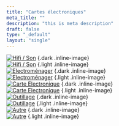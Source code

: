 ```yaml
---
title: "Cartes électroniques"
meta_title: ""
description: "this is meta description"
draft: false
type: "_default"
layout: "single"
---
```


[![Hifi / Son](../../picto/picto_hifi_son_darkmode.png)](../hifi_son)
{.dark .inline-image}  
[![Hifi / Son](../../picto/picto_hifi_son.jpg)](../hifi_son)
{.light .inline-image}  
[![Electroménager](../../picto/picto_hifi_son_darkmode.png)](../electromenager)
{.dark .inline-image}  
[![Electroménager](../../picto/picto_hifi_son.jpg)](../electromenager)
{.light .inline-image}  
[![Carte Electronique](../../picto/picto_hifi_son_darkmode.png)](../carte_electronique)
{.dark .inline-image}  
[![Carte Electronique](../../picto/picto_hifi_son.jpg)](../carte_electronique)
{.light .inline-image}  
[![Outillage](../../picto/picto_hifi_son_darkmode.png)](../outillage)
{.dark .inline-image}  
[![Outillage](../../picto/picto_hifi_son.jpg)](../outillage)
{.light .inline-image}  
[![Autre](../../picto/picto_hifi_son_darkmode.png)](../autre)
{.dark .inline-image}  
[![Autre](../../picto/picto_hifi_son.jpg)](../autre)
{.light .inline-image}